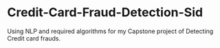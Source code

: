 # Credit-Card-Fraud-Detection-Sid
Using NLP and required algorithms for my Capstone project of Detecting Credit card frauds. 
